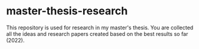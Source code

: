 # master-thesis-research
This repository is used for research in my master's thesis. You are collected all the ideas and research papers created based on the best results so far (2022). 
